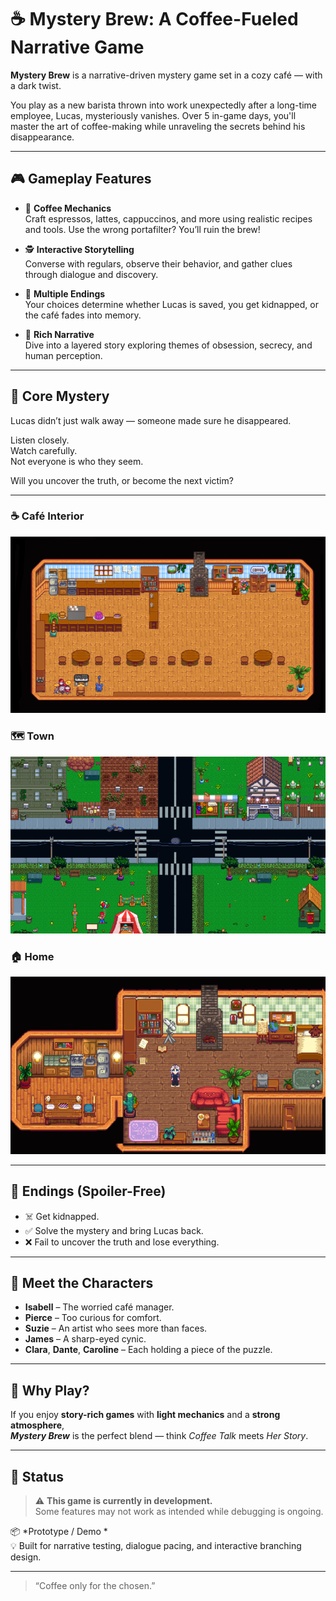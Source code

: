 # ☕ Mystery Brew: A Coffee-Fueled Narrative Game

**Mystery Brew** is a narrative-driven mystery game set in a cozy café — with a dark twist.

You play as a new barista thrown into work unexpectedly after a long-time employee, Lucas, mysteriously vanishes. Over 5 in-game days, you'll master the art of coffee-making while unraveling the secrets behind his disappearance.

---

## 🎮 Gameplay Features

- 🧋 **Coffee Mechanics**  
  Craft espressos, lattes, cappuccinos, and more using realistic recipes and tools. Use the wrong portafilter? You’ll ruin the brew!

- 🕵️ **Interactive Storytelling**  
  Converse with regulars, observe their behavior, and gather clues through dialogue and discovery.

- 🔄 **Multiple Endings**  
  Your choices determine whether Lucas is saved, you get kidnapped, or the café fades into memory.

- 📖 **Rich Narrative**  
  Dive into a layered story exploring themes of obsession, secrecy, and human perception.

---

## 🧩 Core Mystery

Lucas didn’t just walk away — someone made sure he disappeared.

Listen closely.  
Watch carefully.  
Not everyone is who they seem.

Will you uncover the truth, or become the next victim?

---

### ☕ Café Interior
![Café Interior](images/caffe.png)

### 🗺️ Town
![Town](images/town.png)

### 🏠 Home
![Home](images/home.png)

---
## 🧃 Endings (Spoiler-Free)

- ☠️ Get kidnapped.
- ✅ Solve the mystery and bring Lucas back.
- ❌ Fail to uncover the truth and lose everything.

---

## 👥 Meet the Characters

- **Isabell** – The worried café manager.  
- **Pierce** – Too curious for comfort.  
- **Suzie** – An artist who sees more than faces.  
- **James** – A sharp-eyed cynic.  
- **Clara**, **Dante**, **Caroline** – Each holding a piece of the puzzle.

---

## 🎯 Why Play?

If you enjoy **story-rich games** with **light mechanics** and a **strong atmosphere**,  
_**Mystery Brew**_ is the perfect blend — think *Coffee Talk* meets *Her Story*.

---

## 🔧 Status

> ⚠️ **This game is currently in development.**  
> Some features may not work as intended while debugging is ongoing.

📦 *Prototype / Demo *  
💡 Built for narrative testing, dialogue pacing, and interactive branching design.

---

> “Coffee only for the chosen.”
